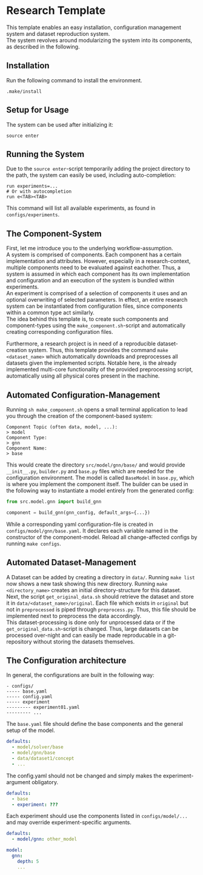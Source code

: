 # Research Template

This template enables an easy installation, configuration management system and dataset reproduction system. \
The system revolves around modularizing the system into its components, as described in the following.

## Installation
Run the following command to install the environment.
```shell
.make/install
```

## Setup for Usage
The system can be used after initializing it:
```shell
source enter
```

## Running the System
Due to the ``source enter``-script temporarily adding the project directory to the path, the system can easily be used, including auto-completion:
```shell
run experiments=...
# Or with autocompletion
run e<TAB><TAB>
```
This command will list all available experiments, as found in `configs/experiments`.

## The Component-System
First, let me introduce you to the underlying workflow-assumption. \
A system is comprised of components.
Each component has a certain implementation and attributes.
However, especially in a research-context, multiple components need to be evaluated against eachother.
Thus, a system is assumed in which each component has its own implementation and configuration and an execution of the system is bundled within experiments. \
An experiment is comprised of a selection of components it uses and an optional overwriting of selected parameters.
In effect, an entire research system can be instantiated from configuration files, since components within a common type act similarly. \
The idea behind this template is, to create such components and component-types using the `make_component.sh`-script and automatically creating corresponding configuration files.

Furthermore, a research project is in need of a reproducible dataset-creation system.
Thus, this template provides the command `make <dataset_name>` which automatically downloads and preprocesses all datasets given the implemented scripts.
Notable here, is the already implemented multi-core functionality of the provided preprocessing script, automatically using all physical cores present in the machine.


## Automated Configuration-Management
Running `sh make_component.sh` opens a small terminal application to lead you through the creation of the component-based system:
```shell
Component Topic (often data, model, ...):
> model
Component Type:
> gnn
Component Name:
> base
```
This would create the directory `src/model/gnn/base/` and would provide `__init__.py`, `builder.py` and `base.py` files which are needed for the configuration environment.
The model is called `BaseModel` in `base.py`, which is where you implement the component itself.
The builder can be used in the following way to instantiate a model entirely from the generated config:
```python
from src.model.gnn import build_gnn

component = build_gnn(gnn_config, default_args={...})
```
While a corresponding yaml configuration-file is created in `configs/model/gnn/base.yaml`.
It declares each variable named in the constructor of the component-model.
Reload all change-affected configs by running `make configs`.


## Automated Dataset-Management
A Dataset can be added by creating a directory in `data/`.
Running `make list` now shows a new task showing this new directory.
Running `make <directory_name>` creates an initial directory-structure for this dataset. \
Next, the script `get_original_data.sh` should retrieve the dataset and store it in `data/<dataset_name>/original`.
Each file which exists in `original` but not in `preprocessed` is piped through `preprocess.py`.
Thus, this file should be implemented next to preprocess the data accordingly. \
This dataset-processing is done only for unprocessed data or if the `get_original_data.sh`-script is changed. Thus, large datasets can be processed over-night and can easily be made reproducable in a git-repository without storing the datasets themselves.


## The Configuration architecture
In general, the configurations are built in the following way:
```shell
- configs/
----- base.yaml
----- config.yaml
----- experiment
--------- experiment01.yaml
--------- ...
```
The `base.yaml` file should define the base components and the general setup of the model.
```yaml
defaults:
  - model/solver/base
  - model/gnn/base
  - data/dataset1/concept
  - ...
```
The config.yaml should not be changed and simply makes the experiment-argument obligatory.
```yaml
defaults:
  - base
  - experiment: ???
```
Each experiment should use the components listed in `configs/model/...` and may override experiment-specific arguments.
```yaml
defaults:
  - model/gnn: other_model

model:
  gnn:
    depth: 5
    ...
```

